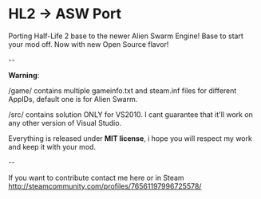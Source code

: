 # HL2 -> ASW Port
Porting Half-Life 2 base to the newer Alien Swarm Engine! Base to start your mod off. Now with new Open Source flavor!

--

**Warning**:

/game/ contains multiple gameinfo.txt and steam.inf files for different AppIDs, default one is for Alien Swarm. 

/src/ contains solution ONLY for VS2010. I cant guarantee that it'll work on any other version of Visual Studio.

Everything is released under **MIT license**, i hope you will respect my work and keep it with your mod.

--

If you want to contribute contact me here or in Steam http://steamcommunity.com/profiles/76561197996725578/
